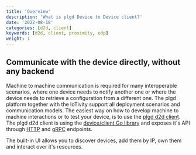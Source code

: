 ```yaml
---
title: 'Overview'
description: 'What is plgd Device to Device client?'
date: '2022-08-18'
categories: [d2d, client]
keywords: [d2d, client, proximity, udp]
weight: 1
---
```


## Communicate with the device directly, without any backend

Machine to machine communication is required for many interoperable scenarios, where one device needs to notify another one or where the device needs to retrieve a configuration from a different one. The plgd platform together with the IoTivity support all deployment scenarios and communication models. The easiest way on how to develop machine to machine interactions or to test your device, is to use the [plgd d2d client](https://github.com/plgd-dev/client-application). The plgd d2d client is using the [device/client Go library](https://github.com/plgd-dev/device/tree/main/client) and exposes it's API through [HTTP](https://github.com/plgd-dev/client-application/blob/main/pb/service.swagger.json) and [gRPC](https://github.com/plgd-dev/client-application/blob/main/pb/service.proto) endpoints.

The built-in UI allows you to discover devices, add them by IP, own them and interact over it's resources.